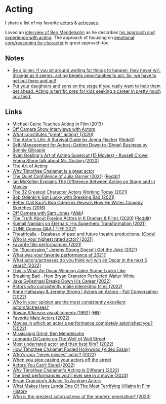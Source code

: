 # Acting

I share a list of my favorite [actors](https://www.imdb.com/list/ls099077697/) & [actresses](https://www.imdb.com/list/ls098138063/).

Loved an [interview of Ben Mendelsohn](https://www.youtube.com/watch?v=65HymY-KJes) as he describes [his approach and experience with acting](https://youtu.be/65HymY-KJes?t=1377). The approach of focusing on [emotional core/reasoning for character](https://youtu.be/Chn-IfSPEo8?t=139) is great approach too.

## Notes

- [Be a joiner. If you sit around waiting for things to happen, they never will. Strange as it seems, acting begets opportunities to act. So, we have to get out there and act!](https://www.reddit.com/r/acting/comments/jot9qu/read_jenna_fischers_book_on_acting/)
- [Put your daughters and sons on the stage if you really want to help them get ahead. Acting is terrific prep for kids seeking a career in pretty much any field.](https://twitter.com/stewartbrand/status/1419460275141451776)

## Links

- [Michael Caine Teaches Acting In Film (2013)](https://www.youtube.com/watch?v=bZPLVDwEr7Y)
- [Off Camera Show Interviews with Actors](https://www.youtube.com/playlist?list=PL3AUS4PSeKCSMOiaA2b4vy1f_uR50wwMI)
- [What constitutes “great” acting? (2020)](https://www.reddit.com/r/TrueFilm/comments/hhaghf/what_constitutes_great_acting/)
- [The Actor's Life: A Survival Guide by Jenna Fischer](https://www.goodreads.com/book/show/32072974-the-actor-s-life) ([Reddit](https://www.reddit.com/r/acting/comments/jot9qu/read_jenna_fischers_book_on_acting/))
- [Self-Management for Actors: Getting Down to (Show) Business by Bonnie Gillespie](https://www.goodreads.com/book/show/404986.Self_Management_for_Actors)
- [Ryan Gosling's Art of Acting Supercut (15 Movies) - Russell Crowe, Emma Stone talk about Mr. Gosling (2020)](https://www.youtube.com/watch?v=4XCzALqmI08)
- [The Art of Acting](https://www.youtube.com/watch?v=cBavoLbuDBw)
- [Why Timothée Chalamet is a great actor](https://www.youtube.com/watch?v=s1Vte4n6SqI)
- [The Quiet Confidence of Julia Garner (2021)](https://www.rollingstone.com/tv/tv-features/julia-garner-ozark-assistant-inventing-anna-interview-1129080/) ([Reddit](https://www.reddit.com/r/television/comments/lnhnkw/the_quiet_confidence_of_julia_garner/))
- [Ian McKellen Explains The Difference Between Acting on Stage and In Movies](https://www.youtube.com/watch?v=QzOlVLDMLAQ)
- [The 32 Greatest Character Actors Working Today (2021)](https://www.vulture.com/article/best-character-actors.html)
- [Bob Odenkirk Got Lucky with Breaking Bad (2021)](https://www.youtube.com/watch?v=cjMlTC8Ikxw)
- [Better Call Saul’s Bob Odenkirk Reveals How He Writes Comedy Sketches (2016)](https://www.youtube.com/watch?v=AdBBBABtnEs)
- [Off Camera with Sam Jones](https://www.youtube.com/c/theoffcamerashow/videos) ([Web](https://offcamera.com/))
- [The Truth About Foreign Actors in K Dramas & Films (2020)](https://www.youtube.com/watch?v=5MQyUKaMewI) ([Reddit](https://www.reddit.com/r/television/comments/px8091/squid_game_the_hellish_horrorshow_taking_the/hemxhd5/))
- [Kumail Nanjiani on Eternals, His Superhero Transformation (2021)](https://www.vulture.com/article/kumail-nanjiani-eternals-profile.html)
- [DUNE Cinema Q&A | TIFF 2021](https://www.youtube.com/watch?v=hbMBvesE3T4&list=WL&index=21)
- [Theatricalia](https://theatricalia.com/) - Database of past and future theatre productions. ([Code](https://github.com/dracos/Theatricalia))
- [Who is your highest rated actor? (2021)](https://www.reddit.com/r/Letterboxd/comments/qudjqb/who_is_your_highest_rated_actor/)
- [Favorite film performances (2021)](https://www.reddit.com/r/Letterboxd/comments/r79a66/favourite_film_performances_what_are_yours/)
- [On “Succession,” Jeremy Strong Doesn’t Get the Joke (2021)](https://www.newyorker.com/magazine/2021/12/13/on-succession-jeremy-strong-doesnt-get-the-joke)
- [What was your favorite performance of 2021?](https://twitter.com/FilmUpdates/status/1477067911499902976)
- [What actors/actresses do you think will win an Oscar in the next 5 years? (2022)](https://www.reddit.com/r/oscarrace/comments/si6gjb/what_actorsactresses_do_you_think_will_win_an/)
- [This Is What An Oscar Winning Joker Scene Looks Like](https://www.youtube.com/watch?v=kElsSj8hky4)
- [Breaking Bad - How Bryan Cranston Perfected Walter White](https://www.youtube.com/watch?v=IceGArsT9g0)
- [Jake Gyllenhaal Breaks Down His Career (2022)](https://www.youtube.com/watch?v=-ukSPR9JShQ)
- [Actors who consistently make interesting films (2022)](https://www.reddit.com/r/MovieSuggestions/comments/uuuklt/actors_who_consistently_make_interesting_films/)
- [Anne Hathaway & Jeremy Strong | Actors on Actors - Full Conversation (2022)](https://www.youtube.com/watch?v=NespJeQbnlY)
- [Who in your opinion are the most consistently excellent actors/actresses?](https://www.reddit.com/r/Letterboxd/comments/vfjc39/who_in_your_opinion_are_the_most_consistently/)
- [Rowan Atkinson visual comedy (1992)](https://www.youtube.com/watch?v=LeuiFa9pI7c) ([HN](https://news.ycombinator.com/item?id=32131396))
- [Favorite Male Actors (2022)](https://www.reddit.com/r/Letterboxd/comments/wbeyla/favorite_male_actors/)
- [Movies in which an actor's performance completely astonished you? (2022)](https://www.reddit.com/r/MovieSuggestions/comments/xl1159/movies_in_which_an_actors_performance_completely/)
- [Mississippi Grind, Ben Mendelsohn](https://www.youtube.com/watch?v=65HymY-KJes)
- [Leonardo DiCaprio on The Wolf of Wall Street](https://www.youtube.com/watch?v=hkWIIRvqgvA)
- [Most underrated actor and their best film? (2022)](https://www.reddit.com/r/MovieSuggestions/comments/ypj6qa/most_underrated_actor_and_their_best_film/)
- [How Timothee Chalamet Fooled Hollywood (Video Essay)](https://www.youtube.com/watch?v=jk1pM5JbBiw)
- [Who’s your “never misses” actor? (2022)](https://www.reddit.com/r/Letterboxd/comments/yy55vc/whos_your_never_misses_actor/)
- [When you stop casting your actors off the street](https://www.youtube.com/watch?v=9qHHplli2q4)
- [Actors You Can’t Stand (2022)](https://www.reddit.com/r/MovieSuggestions/comments/zp5jf2/actors_you_cant_stand/)
- [Why Timothee Chalamet's Acting Is Different (2022)](https://www.youtube.com/watch?v=3qShrcH2mik)
- [The best performances you'll ever see in a movie (2023)](https://www.reddit.com/r/MovieSuggestions/comments/105bz27/the_best_performances_youll_ever_see_in_a_movie/)
- [Bryan Cranston’s Advice To Aspiring Actors](https://www.youtube.com/watch?v=iC5Ef7smWKs)
- [What Makes Hans Landa One Of The Most Terrifying Villains in Film History](https://www.youtube.com/watch?v=gGPwqVVaWjk)
- [Who is the greatest actor/actress of the modern generation? (2023)](https://www.reddit.com/r/Letterboxd/comments/11u3cx2/who_is_the_greatest_actoractress_of_the_modern/)
